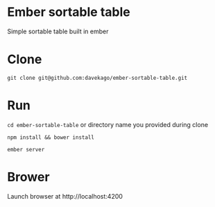 # Ember sortable table
Simple sortable table built in ember

# Clone
`git clone git@github.com:davekago/ember-sortable-table.git`

# Run
`cd ember-sortable-table` or directory name you provided during clone

`npm install && bower install`

`ember server`

# Brower
Launch browser at http://localhost:4200
